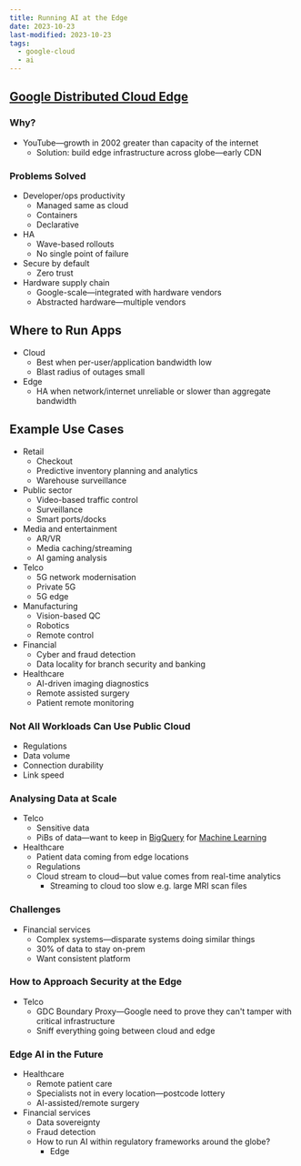 ```yaml
---
title: Running AI at the Edge
date: 2023-10-23
last-modified: 2023-10-23
tags:
  - google-cloud
  - ai
---
```


## [Google Distributed Cloud Edge](notes/Google%20Distributed%20Cloud%20Edge.md)

### Why?

- YouTube—growth in 2002 greater than capacity of the internet
	- Solution: build edge infrastructure across globe—early CDN

### Problems Solved

- Developer/ops productivity
	- Managed same as cloud
	- Containers
	- Declarative
- HA
	- Wave-based rollouts
	- No single point of failure
- Secure by default
	- Zero trust
- Hardware supply chain
	- Google-scale—integrated with hardware vendors
	- Abstracted hardware—multiple vendors

## Where to Run Apps

- Cloud
	- Best when per-user/application bandwidth low
	- Blast radius of outages small
- Edge
	- HA when network/internet unreliable or slower than aggregate bandwidth

## Example Use Cases

- Retail
	- Checkout
	- Predictive inventory planning and analytics
	- Warehouse surveillance
- Public sector
	- Video-based traffic control
	- Surveillance
	- Smart ports/docks
- Media and entertainment
	- AR/VR
	- Media caching/streaming
	- AI gaming analysis
- Telco
	- 5G network modernisation
	- Private 5G
	- 5G edge
- Manufacturing
	- Vision-based QC
	- Robotics
	- Remote control
- Financial
	- Cyber and fraud detection
	- Data locality for branch security and banking
- Healthcare
	- AI-driven imaging diagnostics
	- Remote assisted surgery
	- Patient remote monitoring

### Not All Workloads Can Use Public Cloud

- Regulations
- Data volume
- Connection durability
- Link speed

### Analysing Data at Scale

- Telco
	- Sensitive data
	- PiBs of data—want to keep in [BigQuery](notes/BigQuery.md) for [Machine Learning](notes/Machine%20Learning.md)
- Healthcare
	- Patient data coming from edge locations
	- Regulations
	- Cloud stream to cloud—but value comes from real-time analytics
		- Streaming to cloud too slow e.g. large MRI scan files

### Challenges

- Financial services
	- Complex systems—disparate systems doing similar things
	- 30% of data to stay on-prem
	- Want consistent platform

### How to Approach Security at the Edge

- Telco
	- GDC Boundary Proxy—Google need to prove they can't tamper with critical infrastructure
	- Sniff everything going between cloud and edge

### Edge AI in the Future

- Healthcare
	- Remote patient care
	- Specialists not in every location—postcode lottery
	- AI-assisted/remote surgery
- Financial services
	- Data sovereignty
	- Fraud detection
	- How to run AI within regulatory frameworks around the globe?
		- Edge